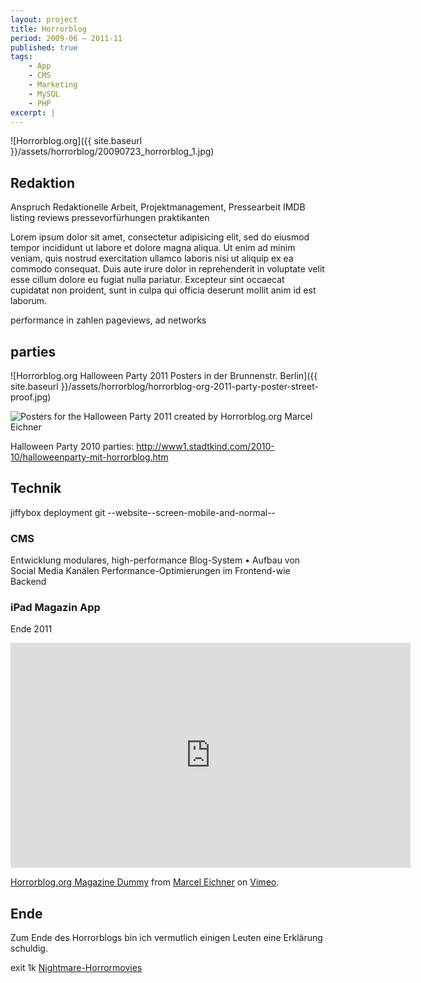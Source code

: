 ```yaml
---
layout: project
title: Horrorblog
period: 2009-06 – 2011-11
published: true
tags:
    - App
    - CMS
    - Marketing
    - MySQL
    - PHP
excerpt: |
---
```


![Horrorblog.org]({{ site.baseurl }}/assets/horrorblog/20090723_horrorblog_1.jpg)

## Redaktion

Anspruch
Redaktionelle Arbeit, Projektmanagement, Pressearbeit
IMDB listing
reviews
pressevorfürhungen
praktikanten

Lorem ipsum dolor sit amet, consectetur adipisicing elit, sed do eiusmod tempor incididunt ut labore et dolore magna aliqua. Ut enim ad minim veniam, quis nostrud exercitation ullamco laboris nisi ut aliquip ex ea commodo consequat. Duis aute irure dolor in reprehenderit in voluptate velit esse cillum dolore eu fugiat nulla pariatur. Excepteur sint occaecat cupidatat non proident, sunt in culpa qui officia deserunt mollit anim id est laborum.

performance in zahlen pageviews, ad networks

## parties

![Horrorblog.org Halloween Party 2011 Posters in der Brunnenstr. Berlin]({{ site.baseurl }}/assets/horrorblog/horrorblog-org-2011-party-poster-street-proof.jpg)

<img class="post-image-pushed-right" src="{{ site.baseurl }}/assets/horrorblog/horrorblog-org-party-poster-collage-2011.jpg" title="Posters for the Halloween Party 2011 created by Horrorblog.org Marcel Eichner" />

Halloween Party 2010
parties: http://www1.stadtkind.com/2010-10/halloweenparty-mit-horrorblog.htm

## Technik

jiffybox
deployment
git
--website--screen-mobile-and-normal--

### CMS

Entwicklung modulares, high-performance Blog-System • Aufbau von Social Media Kanälen Performance-Optimierungen im Frontend-wie Backend

### iPad Magazin App

Ende 2011
<iframe src="https://player.vimeo.com/video/33412834" width="640" height="360" frameborder="0" webkitallowfullscreen mozallowfullscreen allowfullscreen></iframe>
<p><a href="https://vimeo.com/33412834">Horrorblog.org Magazine Dummy</a> from <a href="https://vimeo.com/ephigenia">Marcel Eichner</a> on <a href="https://vimeo.com">Vimeo</a>.</p>


## Ende

Zum Ende des Horrorblogs bin ich vermutlich einigen Leuten eine Erklärung schuldig.

exit 1k [Nightmare-Horrormovies](https://www.nightmare-horrormovies.de)

